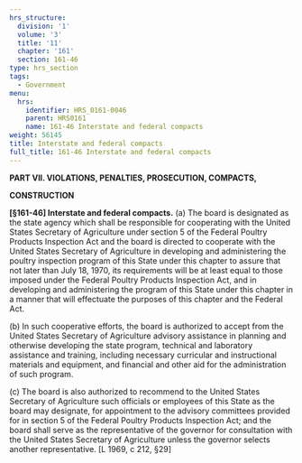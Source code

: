```yaml
---
hrs_structure:
  division: '1'
  volume: '3'
  title: '11'
  chapter: '161'
  section: 161-46
type: hrs_section
tags:
  - Government
menu:
  hrs:
    identifier: HRS_0161-0046
    parent: HRS0161
    name: 161-46 Interstate and federal compacts
weight: 56145
title: Interstate and federal compacts
full_title: 161-46 Interstate and federal compacts
---
```

**PART VII. VIOLATIONS, PENALTIES, PROSECUTION, COMPACTS,**

**CONSTRUCTION**

**[§161-46] Interstate and federal compacts.** (a) The board is designated as the state agency which shall be responsible for cooperating with the United States Secretary of Agriculture under section 5 of the Federal Poultry Products Inspection Act and the board is directed to cooperate with the United States Secretary of Agriculture in developing and administering the poultry inspection program of this State under this chapter to assure that not later than July 18, 1970, its requirements will be at least equal to those imposed under the Federal Poultry Products Inspection Act, and in developing and administering the program of this State under this chapter in a manner that will effectuate the purposes of this chapter and the Federal Act.

(b) In such cooperative efforts, the board is authorized to accept from the United States Secretary of Agriculture advisory assistance in planning and otherwise developing the state program, technical and laboratory assistance and training, including necessary curricular and instructional materials and equipment, and financial and other aid for the administration of such program.

(c) The board is also authorized to recommend to the United States Secretary of Agriculture such officials or employees of this State as the board may designate, for appointment to the advisory committees provided for in section 5 of the Federal Poultry Products Inspection Act; and the board shall serve as the representative of the governor for consultation with the United States Secretary of Agriculture unless the governor selects another representative. [L 1969, c 212, §29]